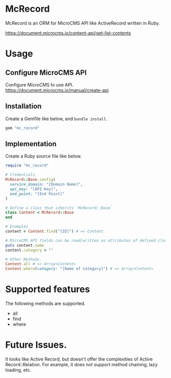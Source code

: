 # McRecord
McRecord is an ORM for MicroCMS API like ActiveRecord written in Ruby.

https://document.microcms.io/content-api/get-list-contents

# Usage

## Configure MicroCMS API

Configure MicroCMS to use API.
https://document.microcms.io/manual/create-api

## Installation

Create a Gemfile like below, and `bundle install`.

```ruby
gem "mc_record"
```

## Implementation

Create a Ruby source file like below.

```ruby
require "mc_record"

# Credentials
McRecord::Base.config(
  service_domain: "[Domain Name]",
  api_key: "[API Key]",
  end_point: "[End Point]"
)

# Define a class that inherits `McRecord::Base`
class Content < McRecord::Base
end

# Examples
content = Content.find("[ID]") # => Content

# MicroCMS API fields can be read/written as attributes of defined classes.
puts content.name
content.category = ""

# Other Methods.
Content.all # => Array<Content>
Content.where(category: "[Name of Category]") # => Array<Content>
```

# Supported features


The following methods are supported.

- all
- find
- where

# Future Issues.

It looks like Active Record, but doesn't offer the complexities of Active Record::Relation.
For example, it does not support method chaining, lazy loading, etc.
